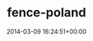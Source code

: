 ---
title:		"fence-poland"
type:		"photos"
mediatype:		"upload"
description:		"TBC"
date:		"2014-03-09 16:24:51+00:00"
album:		"experimental"
filename:		"fence-poland.md"
series:		""
cl_public_id:		"experimental/fence-poland"
cl_version:		1497004536
format:		"tiff"
bytes:		3527752
width:		2158
height:		1440
colours:
- "#D3C4B0"
- "#C1C5B0"
- "#857B6D"
- "#B5C5B6"
- "#868976"
- "#7A897C"
- "#7B6C53"
- "#84AACC"
- "#3E3B35"
- "#3F3625"
- "#D2B896"
- "#5E6674"
- "#34343A"
- "#765F4E"
- "#C8A68D"
exposure_mode:		"Auto"
program:		"Aperture-priority AE"
aperture:		"1.4"
focal_length:		"50.0 mm"
iso:		"200"
shutter_speed:		"1/8000"
metering:		"Multi-segment"
flash:		"Off, Did not fire"
white_balance:		"Custom"
colour_temp:		"4900"
has_crop:		"false"
orientation:		"Horizontal (normal)"
camera_model:		"NIKON D800"
lens_info:		"0mm f/0"
artist:		"No artist info"
x_resolution:		"300"
y_resolution:		"300"
---